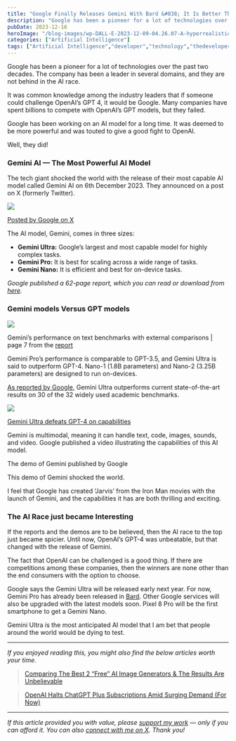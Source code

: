 ```yaml
---
title: "Google Finally Releases Gemini With Bard &#038; It Is Better Than ChatGPT"
description: "Google has been a pioneer for a lot of technologies over the past two decades. The company has been a leader in several domains, and they are not behind in the AI race. It was common knowledge among the industry leaders that if someone could challenge OpenAI’s GPT 4, it would be Google. Many companies [&hellip;]"
pubDate: 2023-12-16
heroImage: "/blog-images/wp-DALL·E-2023-12-09-04.26.07-A-hyperrealistic-scene-of-two-advanced-robots-in-a-boxing-ring.-One-robot-labeled-Gemini-is-equipped-with-boxing-gloves-and-is-delivering-a-punch-.png"
categories: ["Artificial Intelligence"]
tags: ["Artificial Intelligence","developer","technology","thedeveloperstory"]
---
```


Google has been a pioneer for a lot of technologies over the past two decades. The company has been a leader in several domains, and they are not behind in the AI race.

It was common knowledge among the industry leaders that if someone could challenge OpenAI’s GPT 4, it would be Google. Many companies have spent billions to compete with OpenAI’s GPT models, but they failed.

Google has been working on an AI model for a long time. It was deemed to be more powerful and was touted to give a good fight to OpenAI.

Well, they did!

### Gemini AI — The Most Powerful AI Model

The tech giant shocked the world with the release of their most capable AI model called Gemini AI on 6th December 2023. They announced on a post on X (formerly Twitter).

![](https://thedeveloperstory.com/wp-content/uploads/2023/12/c0bef68b-ed86-4ee5-91ad-20be8530eb47_740x660-jpg.webp)

[Posted by Google on X](https://twitter.com/Google/status/1732415653007515774)

The AI model, Gemini, comes in three sizes:

*   **Gemini Ultra:** Google’s largest and most capable model for highly complex tasks.
*   **Gemini Pro:** It is best for scaling across a wide range of tasks.
*   **Gemini Nano:** It is efficient and best for on-device tasks.

_Google published a 62-page report, which you can read or download from [here](https://storage.googleapis.com/deepmind-media/gemini/gemini_1_report.pdf)._

### Gemini models Versus GPT models

![](https://thedeveloperstory.com/wp-content/uploads/2023/12/GArlyS8boAAEey0-1024x807.webp)

Gemini’s performance on text benchmarks with external comparisons | page 7 from the [report](https://storage.googleapis.com/deepmind-media/gemini/gemini_1_report.pdf)

Gemini Pro’s performance is comparable to GPT-3.5, and Gemini Ultra is said to outperform GPT-4. Nano-1 (1.8B parameters) and Nano-2 (3.25B parameters) are designed to run on-devices.

[As reported by Google](https://blog.google/technology/ai/google-gemini-ai/), Gemini Ultra outperforms current state-of-the-art results on 30 of the 32 widely used academic benchmarks.

![](https://thedeveloperstory.com/wp-content/uploads/2023/12/ai-text-comparison-1024x732.webp)

[Gemini Ultra defeats GPT-4 on capabilities](https://deepmind.google/technologies/gemini/#capabilities)

Gemini is multimodal, meaning it can handle text, code, images, sounds, and video. Google published a video illustrating the capabilities of this AI model.

The demo of Gemini published by Google

This demo of Gemini shocked the world.

I feel that Google has created ‘Jarvis’ from the Iron Man movies with the launch of Gemini, and the capabilities it has are both thrilling and exciting.

### The AI Race just became Interesting

If the reports and the demos are to be believed, then the AI race to the top just became spicier. Until now, OpenAI’s GPT-4 was unbeatable, but that changed with the release of Gemini.

The fact that OpenAI can be challenged is a good thing. If there are competitions among these companies, then the winners are none other than the end consumers with the option to choose.

Google says the Gemini Ultra will be released early next year. For now, Gemini Pro has already been released in [Bard](https://bard.google.com/chat). Other Google services will also be upgraded with the latest models soon. Pixel 8 Pro will be the first smartphone to get a Gemini Nano.

Gemini Ultra is the most anticipated AI model that I am bet that people around the world would be dying to test.

* * *

_If you enjoyed reading this, you might also find the below articles worth your time._

> [Comparing The Best 2 “Free” AI Image Generators & The Results Are Unbelievable](https://thedeveloperstory.com/2023/11/14/comparing-the-best-2-free-ai-image-generators-the-results-are-unbelievable/)

> [OpenAI Halts ChatGPT Plus Subscriptions Amid Surging Demand (For Now)](https://thedeveloperstory.com/2023/11/18/openai-temporarily-halts-chatgpt-plus-registrations-amid-surging-demand-for-now/)

* * *

_If this article provided you with value, please_ [_support my work_](https://buymeacoffee.com/viveknaskar) _— only if you can afford it. You can also_ [_connect with me on X_](https://x.com/vivek_naskar)_. Thank you!_